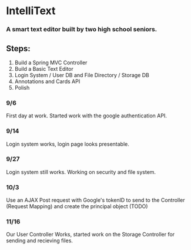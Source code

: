 # IntelliText
### A smart text editor built by two high school seniors.

## Steps:
1. Build a Spring MVC Controller
2. Build a Basic Text Editor
3. Login System / User DB and File Directory / Storage DB
4. Annotations and Cards API
5. Polish

### 9/6
First day at work. Started work with the google authentication API.

### 9/14
Login system works, login page looks presentable.

### 9/27
Login system still works. Working on security and file system.

### 10/3
Use an AJAX Post request with Google's tokenID to send to the Controller (Request Mapping) and create the principal object (TODO)

### 11/16

Our User Controller Works, started work on the Storage Controller for sending and recieving files.
